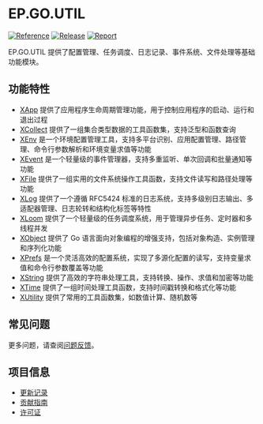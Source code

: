 # EP.GO.UTIL

[![Reference](https://pkg.go.dev/badge/github.com/eframework-org/EP.GO.UTIL.svg)](https://pkg.go.dev/github.com/eframework-org/EP.GO.UTIL)
[![Release](https://img.shields.io/github/v/tag/eframework-org/EP.GO.UTIL)](https://github.com/eframework-org/EP.GO.UTIL/tags)
[![Report](https://goreportcard.com/badge/github.com/eframework-org/EP.GO.UTIL)](https://goreportcard.com/report/github.com/eframework-org/EP.GO.UTIL)

EP.GO.UTIL 提供了配置管理、任务调度、日志记录、事件系统、文件处理等基础功能模块。

## 功能特性

- [XApp](XApp/README.md) 提供了应用程序生命周期管理功能，用于控制应用程序的启动、运行和退出过程
- [XCollect](XCollect/README.md) 提供了一组集合类型数据的工具函数集，支持泛型和函数查询
- [XEnv](XEnv/README.md) 是一个环境配置管理工具，支持多平台识别、应用配置管理、路径管理、命令行参数解析和环境变量求值等功能
- [XEvent](XEvent/README.md) 是一个轻量级的事件管理器，支持多重监听、单次回调和批量通知等功能
- [XFile](XFile/README.md) 提供了一组实用的文件系统操作工具函数，支持文件读写和路径处理等功能
- [XLog](XLog/README.md) 提供了一个遵循 RFC5424 标准的日志系统，支持多级别日志输出、多适配器管理、日志轮转和结构化标签等特性
- [XLoom](XLoom/README.md) 提供了一个轻量级的任务调度系统，用于管理异步任务、定时器和多线程并发
- [XObject](XObject/README.md) 提供了 Go 语言面向对象编程的增强支持，包括对象构造、实例管理和序列化功能
- [XPrefs](XPrefs/README.md) 是一个灵活高效的配置系统，实现了多源化配置的读写，支持变量求值和命令行参数覆盖等功能
- [XString](XString/README.md) 提供了高效的字符串处理工具，支持转换、操作、求值和加密等功能
- [XTime](XTime/README.md) 提供了一组时间处理工具函数，支持时间戳转换和格式化等功能
- [XUtility](XUtility/README.md) 提供了常用的工具函数集，如数值计算、随机数等

## 常见问题

更多问题，请查阅[问题反馈](CONTRIBUTING.md#问题反馈)。

## 项目信息

- [更新记录](CHANGELOG.md)
- [贡献指南](CONTRIBUTING.md)
- [许可证](LICENSE)
